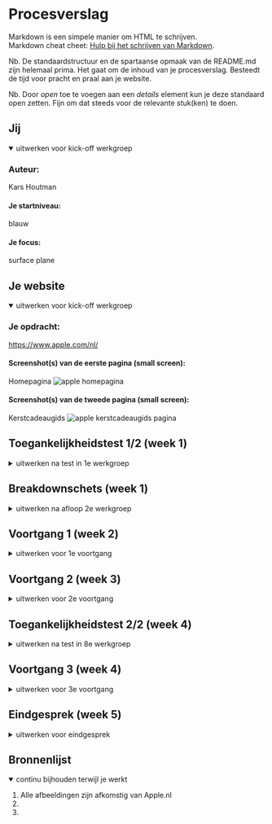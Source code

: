 # Procesverslag
Markdown is een simpele manier om HTML te schrijven.  
Markdown cheat cheet: [Hulp bij het schrijven van Markdown](https://github.com/adam-p/markdown-here/wiki/Markdown-Cheatsheet).

Nb. De standaardstructuur en de spartaanse opmaak van de README.md zijn helemaal prima. Het gaat om de inhoud van je procesverslag. Besteedt de tijd voor pracht en praal aan je website.

Nb. Door *open* toe te voegen aan een *details* element kun je deze standaard open zetten. Fijn om dat steeds voor de relevante stuk(ken) te doen.





## Jij

<details open>
  <summary>uitwerken voor kick-off werkgroep</summary>

  ### Auteur:
  Kars Houtman

  #### Je startniveau:
  blauw

  #### Je focus:
  surface plane
 
</details>





## Je website

<details open>
  <summary>uitwerken voor kick-off werkgroep</summary>

  ### Je opdracht:
  https://www.apple.com/nl/

  #### Screenshot(s) van de eerste pagina (small screen): 
  Homepagina
  <img src="readme-images/www.apple.com_nl_.png" width="375px" alt="apple homepagina">

  #### Screenshot(s) van de tweede pagina (small screen):
  Kerstcadeaugids 
  <img src="readme-images/www.apple.com_nl_shop_gifts.png" width="375px" alt="apple kerstcadeaugids pagina">
 
</details>



## Toegankelijkheidstest 1/2 (week 1)

<details>
  <summary>uitwerken na test in 1e werkgroep</summary>

  ### Bevindingen
  Lijst met je bevindingen die in de test naar voren kwamen:

  #### Screenreader
  De titels in de screenreaderlijst zijn anders dan wat er op de website staat. Dus bijvoorbeeld: als er een list-item op de website staat als "Nieuw" staat er in de screenreaderlijst een soort van acacadabra. De linklijst is wat chaotisch ingedeeld. Dus de volgorde van de lijst is niet logisch ingedeeld. Door de headings navigeren werkt wel goed. 


  #### Muis en Toetsenbord 
  Met Tab kan je de bovenste interactieve elementen gebruiken maar daarna schiet hij al snel naar beneden. Daarnaast wordt er niet verteld hoe je moet terugtabben door je screenreader. 


  #### Motoriek (shocks, elastiekjes)
  Met elastiekjes om je vingers of een ballon in je ene hand ter afleiding is volgens mij elke website lastiger te bedienen. Op een telefoon valt het nog wel mee hoe moeilijk het is om de website te bedienen met elastiekjes om je vingers omdat het scherm niet zo heel groot is. 


  #### Visueel (brillen, contrast, kleurenblind, dark/light). 
  De website ziet er prima uit in elke stand, blur, zwart-wit etc.

</details>



## Breakdownschets (week 1)

<details>
  <summary>uitwerken na afloop 2e werkgroep</summary>

  ### de hele pagina: 
  <img src="readme-images/dummy-plaatje.jpg" width="375px" alt="breakdown van de hele pagina">

  ### dynamisch deel (bijv menu): 
  <img src="readme-images/dummy-plaatje.jpg" width="375px" alt="breakdown van een dynamisch deel">

  ### wellicht nog een dynamisch deel (bijv filter): 
  <img src="readme-images/dummy-plaatje.jpg" width="375px" alt="breakdown van nog een dynamisch deel">

</details>





## Voortgang 1 (week 2)

<details>
  <summary>uitwerken voor 1e voortgang</summary>

  ### Stand van zaken
  Ik vind code schrijven best lastig. Ook bij de vakken internetstandaarden en inleiding programmeren duurde het lang totdat ik iets had staan waar blij mee was. De eerste lessen van dit vak vind ik wel interessant, maar ook veel. Ik merk dat ik een beetje moeite heb met alles bijbenen. De eerste regels HTML en CSS staan voor 1 pagina. Duurt langgggg.. Maar goed. Ik geloof dat we er moeten komen.


  ### Agenda voor meeting
  samen met je groepje opstellen

  | Tico                       | Naomi                  | Brett                            | Kars                                   |
  | ---                        | ---                    | ---                              | ---                                    |
  | Basis HTML checken.        | HTML doorlopen en      | Ik wil mijn site doornemen       | Staat mijn mappenstructuur goed?       |
  |                            | verbeteren waar nodig. | en even de elementen langslopen  | En ik zou graag mijn eerste HTML (CSS) |
  |                            |                        | voor mijn breakdownschets.       | willen doorlopen.                      |


  ### Verslag van meeting
  hier na afloop snel de uitkomsten van de meeting vastleggen

  - De structuur en het overzicht moet ik flink verbeteren. Zo moet ik een body aanmaken met een header, nav, ul. En een main en footer. Daarbij moet ik meer overzicht brengen in mijn CSS bestand door aantekeningen te maken. 
  - Ook was ik begonnen met classes. Om dit te verwijderen moest ik in de CSS de elementen anders aanspreken. Bijvoorbeeld door section > ul > li te typen. 
  - In de CSS moest ik ook voor de gehele website een margin en padding van 0 meegeven. Op die manier kon ik het menu en andere elementen helemaal full-screen maken. 
  - Om het doorklikmenu naast elkaar te krijgen moest ik flexbox gebruiken met width 100% en overflow scroll. 

</details>





## Voortgang 2 (week 3)

<details>
  <summary>uitwerken voor 2e voortgang</summary>

  ### Stand van zaken
  Ik ben nog steeds bezig met de eerste pagina van mijn website. Ik denk dat er nu echt vaart achter moet en ik moet even inventariseren wat ik wil/moet doen voor een voldoende.


  ### Agenda voor meeting
  samen met je groepje opstellen

  | Tico                 | Naomi                      | Brett                                    | Kars                                   |
  | ---                  | ---                        | ---                                      | ---                                    |
  | Ik wil HTML en CSS   | Ik wil vragen wat te       | Ik wil kijken naar de grid op mijn       | Ik wil kijken naar mijn code           |
  | doorlopen.           | doen voor een voldoende.   | homepagina want daar kom ik even         | en bespreken waar ik sta. (Hoe ver     |
  |                      |                            | niet uit.                                | ben ik, wat staat me nog te wachten.)  |


  ### Verslag van meeting
  hier na afloop snel de uitkomsten van de meeting vastleggen

  - De indeling van de elementen van de blokken waar de producten in staan moet anders. Na de meeting is het gelukt om het goed vorm te geven. 
  - We hebben het beoordelingsformulier doorgenomen en besproken waar we allemaal op moeten letten. 


</details>





## Toegankelijkheidstest 2/2 (week 4)

<details>
  <summary>uitwerken na test in 8e werkgroep</summary>

  ### Bevindingen
  Lijst met je bevindingen die in de test naar voren kwamen (geef ook aan wat er verbeterd is):

  #### Screenreader
  Alle elementen op de website worden opzich wel goed voorgelezen door de screenreader maar als je Tab gebruikt skipt hij wel een paar elementen. Bijvoorbeeld de h1, h2 en bovenste afbeelding. Hij gaat gelijk naar de nav. Ook daarna skipt de screenreader de h3, h4 en p. 

  Het probleem ontstond doordat het voorlezen op "linkjes" stond, niet op "headings". Als je ctrl + option + U indrukt kan je kiezen welke soort elementen je wilt laten voorlezen. 

  Ook hoor je twee keer dezelfde naam als je op een list-item komt. Dat komt omdat in de list-items een afbeelding en een p staat met dezelfde naam. De afbeeldingen hebben dezelfde alt-tekst als de p's. Om het op te lossen ga ik de alt-tekst weghalen. 


  #### Muis en Toetsenbord 
  Ik heb nog niet heel veel buttons of states om te testen. Maar wat wel werkte waren de list-items in het doorklikmenu. Als het zou werken zou je dus kunnen navigeren naar "nieuw" "gepersonaliseerde cadeaus's" en "zo gekozen". 


  #### Motoriek (shocks, elastiekjes)
  Met elastiekjes om m'n vingers is er geen verschil met de eigen Apple website. Het is wat lastiger maar het gaat.


  #### Visueel (brillen, contrast, kleurenblind, dark/light). 
  Met de bril "Peripheral Field Loss" valt het wel mee met hoe moelijk het te lezen is. 
  Met de bril "Central Field Loss" werd het al veel moeilijker. Je merkt dat je je hoofd moet draaien om de tekst te kunnen lezen. 
  Met de bril "Combined Loss" vind ik het ook niet heel moeilijk om de website af te lezen. Je hebt wel wat vlekjes maar je kan er wel langs lezen. 
  Met de bril "Color #0779P" is het ook makkelijk af te lezen alleen denk ik wel dat hoe meer contrast je hebt op je website hoe fijner het is voor mensen die kleurenblind zijn. 

</details>





## Voortgang 3 (week 4)

<details>
  <summary>uitwerken voor 3e voortgang</summary>

  ### Stand van zaken
  Ik ben blij en trots dat dat sommige dingen lukken. Wat ik wel merk is dat het heel lang duurt voordat ik iets aan de praat heb gekregen en dat ik er heel veel tijd in moet steken. Door drukke weekenden is het snel voorbij gegaan. 


  ### Agenda voor meeting
  samen met je groepje opstellen

  | Tico                            | Naomi                        | Brett                   | Kars                                  |
  | ---                             | ---                          | ---                     | ---                                   |
  | Ik wil graag wat uitleg         | Heb nog wat specifieke       | Ik wil mijn website     | Ik wil mijn HTML, CSS doorlopen       |
  | over mediaquery en gewoon m'n   | vragen.                      | globaal scannen.        | en vragen wat het beste is om         |
  | site so far doornemen           |                              |                         | te doen om de vaart erin te houden.   |


  ### Verslag van meeting
  hier na afloop snel de uitkomsten van de meeting vastleggen

  - punt 1
  - punt 2
  - nog een punt
  - ...

</details>





## Eindgesprek (week 5)

<details>
  <summary>uitwerken voor eindgesprek</summary>

  ### Je uitkomst - karakteristiek screenshots:
  <img src="readme-images/dummy-plaatje.jpg" width="375px" alt="uitomst opdracht 1">


  ### Dit ging goed/Heb ik geleerd: 
  Korte omschrijving met plaatjes

  <img src="readme-images/dummy-plaatje.jpg" width="375px" alt="top">


  ### Dit was lastig/Is niet gelukt:
  Korte omschrijving met plaatjes

  <img src="readme-images/dummy-plaatje.jpg" width="375px" alt="bummer">
</details>





## Bronnenlijst

<details open>
  <summary>continu bijhouden terwijl je werkt</summary>

  1. Alle afbeeldingen zijn afkomstig van Apple.nl
  2. 
  3. 

</details>
